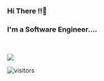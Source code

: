 
### Hi There !!👋

### I'm a Software Engineer....
 <br>

<p>
  <!-- <a href="https://jmathiasj.github.io/portfolio/" target="_blank">
    <img src="https://img.shields.io/badge/portfolio-FF4500?logoColor=white&style=for-the-badge" />
  </a> -->
    <a href="https://in.linkedin.com/in/jenell-mathias-028704145" target="_blank">
    <img src="https://img.shields.io/badge/linkedin-%230077B5.svg?&style=for-the-badge&logo=linkedin&logoColor=white" />
  </a>
</p>





![visitors](https://badges.pufler.dev/visits/jmathiasj/jmathiasj)
<br>


